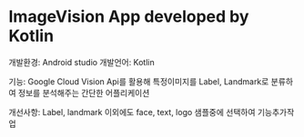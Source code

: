 # ImageVision App developed by Kotlin

개발환경: Android studio
개발언어: Kotlin

기능: Google Cloud Vision Api를 활용해 특정이미지를 Label, Landmark로 분류하여 정보를 분석해주는 간단한 어플리케이션

개선사항: Label, landmark 이외에도 face, text, logo 샘플중에 선택하여 기능추가작업



